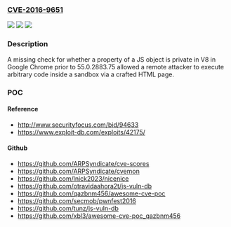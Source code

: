 ### [CVE-2016-9651](https://cve.mitre.org/cgi-bin/cvename.cgi?name=CVE-2016-9651)
![](https://img.shields.io/static/v1?label=Product&message=Chrome&color=blue)
![](https://img.shields.io/static/v1?label=Version&message=unspecified%20&color=brightgreen)
![](https://img.shields.io/static/v1?label=Vulnerability&message=Insufficient%20policy%20enforcement&color=brightgreen)

### Description

A missing check for whether a property of a JS object is private in V8 in Google Chrome prior to 55.0.2883.75 allowed a remote attacker to execute arbitrary code inside a sandbox via a crafted HTML page.

### POC

#### Reference
- http://www.securityfocus.com/bid/94633
- https://www.exploit-db.com/exploits/42175/

#### Github
- https://github.com/ARPSyndicate/cve-scores
- https://github.com/ARPSyndicate/cvemon
- https://github.com/lnick2023/nicenice
- https://github.com/otravidaahora2t/js-vuln-db
- https://github.com/qazbnm456/awesome-cve-poc
- https://github.com/secmob/pwnfest2016
- https://github.com/tunz/js-vuln-db
- https://github.com/xbl3/awesome-cve-poc_qazbnm456

